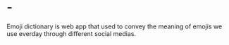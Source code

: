 # -
Emoji dictionary is web app that used to convey the meaning of emojis we use everday through different social medias.
